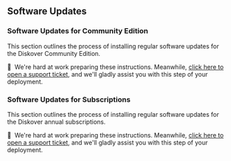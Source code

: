 <p id="software_update"></p>

## Software Updates

### Software Updates for Community Edition

This section outlines the process of installing regular software updates for the Diskover Community Edition.

🚧 &nbsp;We're hard at work preparing these instructions. Meanwhile, [click here to open a support ticket](https://support.diskoverdata.com/), and we'll gladly assist you with this step of your deployment.


### Software Updates for Subscriptions

This section outlines the process of installing regular software updates for the Diskover annual subscriptions.

🚧 &nbsp;We're hard at work preparing these instructions. Meanwhile, [click here to open a support ticket](https://support.diskoverdata.com/), and we'll gladly assist you with this step of your deployment.
